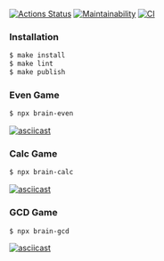 <!-- Badges: Hexlet, Codeclimate, Github Actions -->
[![Actions Status](https://github.com/smignat/frontend-project-lvl1/workflows/hexlet-check/badge.svg)](https://github.com/smignat/frontend-project-lvl1/actions) [![Maintainability](https://api.codeclimate.com/v1/badges/8284375c6a9632e5dba1/maintainability)](https://codeclimate.com/github/smignat/frontend-project-lvl1/maintainability) [![CI](https://github.com/smignat/frontend-project-lvl1/actions/workflows/github-actions.yml/badge.svg?branch=main)](https://github.com/smignat/frontend-project-lvl1/actions/workflows/github-actions.yml)

### Installation

```sh
$ make install
$ make lint
$ make publish
```

### Even Game
```sh
$ npx brain-even
```

[![asciicast](https://asciinema.org/a/lx1UiQkx5XJBUoHXyBOdO78Zq.svg)](https://asciinema.org/a/lx1UiQkx5XJBUoHXyBOdO78Zq)

### Calc Game
```sh
$ npx brain-calc
```

[![asciicast](https://asciinema.org/a/2bCHaBEPFIK8dqmXptsEQpWNh.svg)](https://asciinema.org/a/2bCHaBEPFIK8dqmXptsEQpWNh)

### GCD Game
```sh
$ npx brain-gcd
```

[![asciicast](https://asciinema.org/a/3emLalYNQ1s7JUEvkKIkXnNp0.svg)](https://asciinema.org/a/3emLalYNQ1s7JUEvkKIkXnNp0)